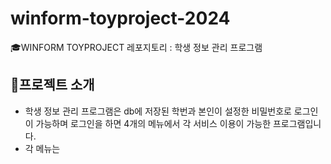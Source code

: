 # winform-toyproject-2024
🎓WINFORM TOYPROJECT 레포지토리 : 학생 정보 관리 프로그램

##  🧾프로젝트 소개
- 학생 정보 관리 프로그램은 db에 저장된 학번과 본인이 설정한 비밀번호로 로그인이 가능하며 로그인을 하면 4개의 메뉴에서 각 서비스 이용이 가능한 프로그램입니다.
- 각 메뉴는 
